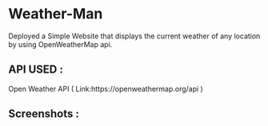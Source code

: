 # Weather-Man
Deployed a Simple Website that displays the current weather of any location by using  OpenWeatherMap api.
<h2> API USED :</h2> 
  Open Weather API ( Link:https://openweathermap.org/api ) <br>
<h2> Screenshots : 
